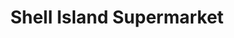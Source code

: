 ---
title: "Shell Island Supermarket"
url: /llanbedr/shell-island-supermarket/
shop: supermarket
---